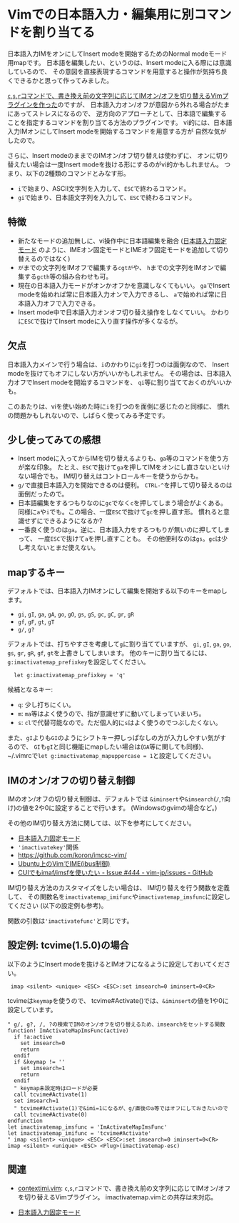 # Vimでの日本語入力・編集用に別コマンドを割り当てる

日本語入力IMをオンにしてInsert modeを開始するためのNormal modeモード用mapです。
日本語を編集したい、というのは、Insert modeに入る際には意識しているので、
その意図を直接表現するコマンドを用意すると操作が気持ち良くできるかと思って作ってみました。

[`c`,`s`,`r`コマンドで、書き換え前の文字列に応じてIMオン/オフを切り替えるVimプラグインを作った](http://qiita.com/deton/items/ce21f80265753134e7e9)のですが、
日本語入力オン/オフが意図から外れる場合がたまにあってストレスになるので、
逆方向のアプローチとして、日本語で編集することを指定するコマンドを割り当てる方法のプラグインです。
vi的には、日本語入力IMオンにしてInsert modeを開始するコマンドを用意する方が
自然な気がしたので。

さらに、Insert modeのままでのIMオン/オフ切り替えは使わずに、
オンに切り替えたい場合は一度Insert modeを抜ける形にするのがvi的かもしれません。
つまり、以下の2種類のコマンドとみなす形。
* `i`で始まり、ASCII文字列を入力して、`ESC`で終わるコマンド。
* `gi`で始まり、日本語文字列を入力して、`ESC`で終わるコマンド。

## 特徴

* 新たなモードの追加無しに、vi操作中に日本語編集を融合
  ([日本語入力固定モード](https://sites.google.com/site/fudist/Home/vim-nihongo-ban/vim-japanese/ime-control)
  のように、IMEオン固定モードとIMEオフ固定モードを追加して切り替えるのではなく)
 * `が`までの文字列をIMオフで編集する`cgtが`や、
   `h`までの文字列をIMオンで編集する`gcth`等の組み合わせも可。
* 現在の日本語入力モードがオンかオフかを意識しなくてもいい。
  `ga`でInsert modeを始めれば常に日本語入力オンで入力できるし、
  `a`で始めれば常に日本語入力オフで入力できる。
* Insert mode中で日本語入力オンオフ切り替え操作をしなくていい。
  かわりに`ESC`で抜けてInsert modeに入り直す操作が多くなるが。

## 欠点

日本語入力メインで行う場合は、`i`のかわりに`gi`を打つのは面倒なので、
Insert modeを抜けてもオフにしない方がいいかもしれません。
その場合は、日本語入力オフでInsert modeを開始するコマンドを、
`qi`等に割り当てておくのがいいかも。

このあたりは、viを使い始めた時に`i`を打つのを面倒に感じたのと同様に、
慣れの問題かもしれないので、しばらく使ってみる予定です。

## 少し使ってみての感想

* Insert modeに入ってからIMを切り替えるよりも、`ga`等のコマンドを使う方が楽な印象。
  たとえ、`ESC`で抜けて`ga`を押してIMをオンにし直さないといけない場合でも。
  IM切り替えはコントロールキーを使うからかも。
* `g/`で直接日本語入力を開始できるのは便利。
  `CTRL-^`を押して切り替えるのは面倒だったので。
* 日本語編集をするつもりなのに`gc`でなく`c`を押してしまう場合がよくある。
  同様に`a`や`i`でも。この場合、一度`ESC`で抜けて`gc`を押し直す形。
  慣れると意識せずにできるようになるか?
* 一番良く使うのは`ga`。逆に、日本語入力をするつもりが無いのに押してしまって、
  一度`ESC`で抜けて`a`を押し直すことも。
  その他便利なのは`gs`。`gc`は少し考えないとまだ使えない。

## mapするキー
デフォルトでは、日本語入力IMオンにして編集を開始する以下のキーをmapします。
* `gi`, `gI`, `ga`, `gA`, `go`, `gO`, `gs`, `gS`, `gc`, `gC`, `gr`, `gR`
* `gf`, `gF`, `gt`, `gT`
* `g/`, `g?`

デフォルトでは、打ちやすさを考慮して`g`に割り当てていますが、
`gi`, `gI`, `ga`, `go`, `gs`, `gr`, `gR`, `gf`, `gt`を上書きしてしまいます。
他のキーに割り当てるには、`g:imactivatemap_prefixkey`を設定してください。
```
  let g:imactivatemap_prefixkey = 'q'
```
候補となるキー:
* `q`: 少し打ちにくい。
* `m`: `ma`等はよく使うので、指が意識せずに動いてしまっていまいち。
* `s`: `cl`で代替可能なので。ただ個人的に`s`はよく使うのでつぶしたくない。

また、`gI`よりも`GI`のようにシフトキー押しっぱなしの方が入力しやすい気がするので、
`GI`も`gI`と同じ機能にmapしたい場合は(`GA`等に関しても同様)、
~/.vimrcで`let g:imactivatemap_mapuppercase = 1`と設定してください。

## IMのオン/オフの切り替え制御
IMのオン/オフの切り替え制御は、デフォルトでは
`&iminsert`や`&imsearch`(`/`,`?`向け)の値を2や0に設定することで行います。
(Windowsのgvimの場合など。)

その他のIM切り替え方法に関しては、以下を参考にしてください。

* [日本語入力固定モード](https://sites.google.com/site/fudist/Home/vim-nihongo-ban/vim-japanese/ime-control)
* `'imactivatekey'`関係
 * https://github.com/koron/imcsc-vim/
 * [Ubuntu上のVimでIME(ibus制御)](http://www.kaoriya.net/blog/2013/07/15/)
 * [CUIでもimaf/imsfを使いたい - Issue #444 - vim-jp/issues - GitHub](https://github.com/vim-jp/issues/issues/444)

IM切り替え方法のカスタマイズをしたい場合は、
IM切り替えを行う関数を定義して、
その関数名を`imactivatemap_imifunc`や`imactivatemap_imsfunc`に設定してください
(以下の設定例も参考)。

関数の引数は`'imactivatefunc'`と同じです。

## 設定例: tcvime(1.5.0)の場合
以下のようにInsert modeを抜けるとIMオフになるように設定しておいてください。
```
 imap <silent> <unique> <ESC> <ESC>:set imsearch=0 iminsert=0<CR>
```

tcvimeは`keymap`を使うので、
tcvime#Activate()では、`&iminsert`の値を1や0に設定しています。

```vim
" g/, g?, /, ?の検索でIMのオン/オフを切り替えるため、imsearchをセットする関数
function! ImActivateMapImsFunc(active)
  if !a:active
    set imsearch=0
    return
  endif
  if &keymap != ''
    set imsearch=1
    return
  endif
  " keymap未設定時はロードが必要
  call tcvime#Activate(1)
  set imsearch=1
  " tcvime#Activate(1)で&imi=1になるが、g/直後のa等ではオフにしておきたいので
  call tcvime#Activate(0)
endfunction
let imactivatemap_imsfunc = 'ImActivateMapImsFunc'
let imactivatemap_imifunc = 'tcvime#Activate'
" imap <silent> <unique> <ESC> <ESC>:set imsearch=0 iminsert=0<CR>
imap <silent> <unique> <ESC> <Plug>(imactivatemap-esc)
```

## 関連
* [contextimi.vim](https://github.com/deton/contextimi.vim):
  `c`,`s`,`r`コマンドで、書き換え前の文字列に応じてIMオン/オフを切り替えるVimプラグイン。
  imactivatemap.vimとの共存は未対応。

* [日本語入力固定モード](https://sites.google.com/site/fudist/Home/vim-nihongo-ban/vim-japanese/ime-control)
